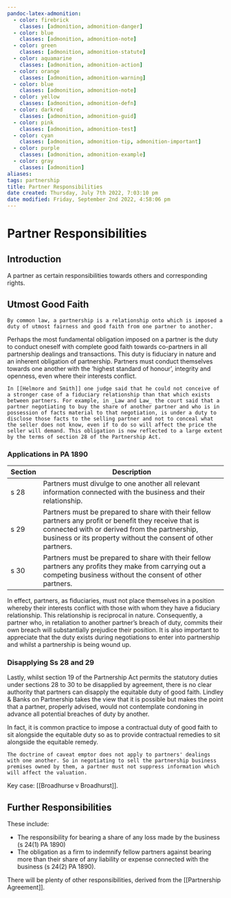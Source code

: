 ```yaml
---
pandoc-latex-admonition:
  - color: firebrick
    classes: [admonition, admonition-danger]	
  - color: blue
    classes: [admonition, admonition-note]
  - color: green
    classes: [admonition, admonition-statute]
  - color: aquamarine
    classes: [admonition, admonition-action]
  - color: orange
    classes: [admonition, admonition-warning]
  - color: blue
    classes: [admonition, admonition-note]
  - color: yellow
    classes: [admonition, admonition-defn]
  - color: darkred
    classes: [admonition, admonition-guid]
  - color: pink
    classes: [admonition, admonition-test]
  - color: cyan
    classes: [admonition, admonition-tip, admonition-important]
  - color: purple
    classes: [admonition, admonition-example]
  - color: gray
    classes: [admonition]
aliases: 
tags: partnership
title: Partner Responsibilities
date created: Thursday, July 7th 2022, 7:03:10 pm
date modified: Friday, September 2nd 2022, 4:58:06 pm
---
```


# Partner Responsibilities

## Introduction

A partner as certain responsibilities towards others and corresponding rights.

## Utmost Good Faith

```ad-important
By common law, a partnership is a relationship onto which is imposed a duty of utmost fairness and good faith from one partner to another. 
```

Perhaps the most fundamental obligation imposed on a partner is the duty to conduct oneself with complete good faith towards co-partners in all partnership dealings and transactions. This duty is fiduciary in nature and an inherent obligation of partnership. Partners must conduct themselves towards one another with the ‘highest standard of honour’, integrity and openness, even where their interests conflict.

```ad-example
In [[Helmore and Smith]] one judge said that he could not conceive of a stronger case of a fiduciary relationship than that which exists between partners. For example, in _Law and Law_ the court said that a partner negotiating to buy the share of another partner and who is in possession of facts material to that negotiation, is under a duty to disclose those facts to the selling partner and not to conceal what the seller does not know, even if to do so will affect the price the seller will demand. This obligation is now reflected to a large extent by the terms of section 28 of the Partnership Act.
```

### Applications in PA 1890

| Section | Description |
| ------- | ------------------------------------------------------------------------------------------------------------------------------------------------------------------------------------------------------------------------ |
| s 28 | Partners must divulge to one another all relevant information connected with the business and their relationship. |
| s 29 | Partners must be prepared to share with their fellow partners any profit or benefit they receive that is connected with or derived from the partnership, business or its property without the consent of other partners. |
| s 30 | Partners must be prepared to share with their fellow partners any profits they make from carrying out a competing business without the consent of other partners. |

In effect, partners, as fiduciaries, must not place themselves in a position whereby their interests conflict with those with whom they have a fiduciary relationship. This relationship is reciprocal in nature. Consequently, a partner who, in retaliation to another partner’s breach of duty, commits their own breach will substantially prejudice their position. It is also important to appreciate that the duty exists during negotiations to enter into partnership and whilst a partnership is being wound up.

### Disapplying Ss 28 and 29

Lastly, whilst section 19 of the Partnership Act permits the statutory duties under sections 28 to 30 to be disapplied by agreement, there is no clear authority that partners can disapply the equitable duty of good faith. Lindley & Banks on Partnership takes the view that it is possible but makes the point that a partner, properly advised, would not contemplate condoning in advance all potential breaches of duty by another.

In fact, it is common practice to impose a contractual duty of good faith to sit alongside the equitable duty so as to provide contractual remedies to sit alongside the equitable remedy.

```ad-example
The doctrine of caveat emptor does not apply to partners' dealings with one another. So in negotiating to sell the partnership business premises owned by them, a partner must not suppress information which will affect the valuation.
```

Key case: [[Broadhurse v Broadhurst]].

## Further Responsibilities

These include:

- The responsibility for bearing a share of any loss made by the business (s 24(1) PA 1890)
- The obligation as a firm to indemnify fellow partners against bearing more than their share of any liability or expense connected with the business (s 24(2) PA 1890).

There will be plenty of other responsibilities, derived from the [[Partnership Agreement]].
